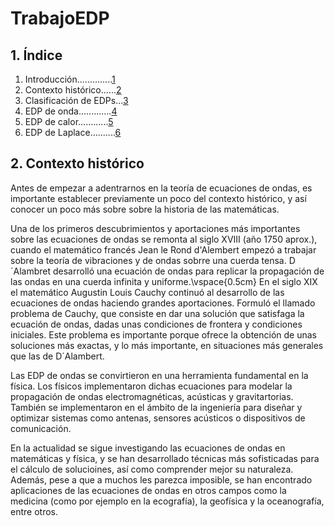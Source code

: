 # TrabajoEDP

## 1. Índice
1) Introducción..............[1]()
2) Contexto histórico......[2]()
3) Clasificación de EDPs...[3]()
4) EDP de onda.............[4]()
5) EDP de calor............[5]()
6) EDP de Laplace..........[6]()

## 2. Contexto histórico
Antes de empezar a adentrarnos en la teoría de ecuaciones de ondas, es importante establecer previamente un poco del contexto histórico, y así conocer un poco más sobre sobre la historia de las matemáticas.

Una de los primeros descubrimientos y aportaciones más importantes sobre las ecuaciones de ondas se remonta al siglo XVIII (año 1750 aprox.), cuando el matemático francés  Jean le Rond d'Alembert empezó a trabajar sobre la teoría de vibraciones y de ondas sobrre una cuerda tensa. D´Alambret desarrolló una ecuación de ondas para replicar la propagación de las ondas en una cuerda infinita y uniforme.\vspace{0.5cm}
En el siglo XIX el matemático Augustin Louis Cauchy continuó al desarrollo de las ecuaciones de ondas haciendo grandes aportaciones. Formuló el llamado problema de Cauchy, que consiste en dar una solución que satisfaga la ecuación de ondas, dadas unas condiciones de frontera y condiciones iniciales. Este problema es importante porque ofrece la obtención de unas soluciones más exactas, y lo más importante, en situaciones más generales que las de D´Alambert.

Las EDP de ondas se convirtieron en una herramienta fundamental en la física. Los físicos implementaron dichas ecuaciones para modelar la propagación de ondas electromagnéticas, acústicas y gravitartorias. También se implementaron en el ámbito de la ingeniería para diseñar y optimizar sistemas como antenas, sensores acústicos o dispositivos de comunicación.

En la actualidad se sigue investigando las ecuaciones de ondas en matemáticas y física, y se han desarrollado técnicas más sofisticadas para el cálculo de solucioines, así como comprender mejor su naturaleza. Además, pese a que a muchos les parezca imposible, se han encontrado aplicaciones de las ecuaciones de ondas en otros campos como la medicina (como por ejemplo en la ecografía), la geofísica y la oceanografía, entre otros.
